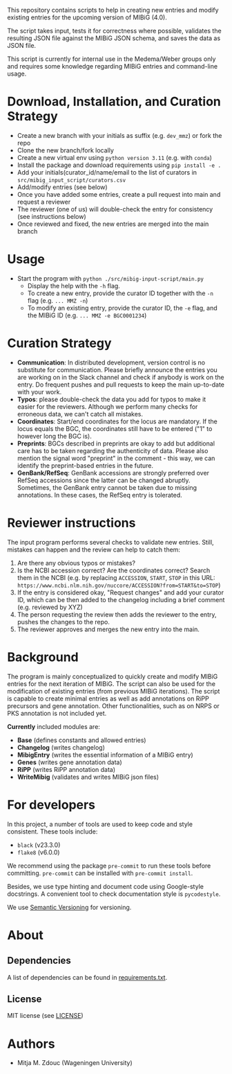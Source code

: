 This repository contains scripts to help in creating new entries and
modify existing entries for the upcoming version of MIBiG (4.0).

The script takes input, tests it for correctness where possible,
validates the resulting JSON file against the MIBiG JSON schema, and
saves the data as JSON file.

This script is currently for internal use in the Medema/Weber groups
only and requires some knowledge regarding MIBiG entries and command-line usage.

Download, Installation, and Curation Strategy
============

- Create a new branch with your initials as suffix (e.g. `dev_mmz`) or fork the repo
- Clone the new branch/fork locally
- Create a new virtual env using `python version 3.11` (e.g. with `conda`)
- Install the package and download requirements using `pip install -e .`
- Add your initials(curator_id/name/email to the list of curators in `src/mibig_input_script/curators.csv`
- Add/modify entries (see below)
- Once you have added some entries, create a pull request into main and request a reviewer
- The reviewer (one of us) will double-check the entry for consistency (see instructions below)
- Once reviewed and fixed, the new entries are merged into the main branch

Usage
=====

- Start the program with `python ./src/mibig-input-script/main.py`
  - Display the help with the `-h` flag.
  - To create a new entry, provide the curator ID together with the `-n` flag (e.g. `... MMZ -n`)
  - To modify an existing entry, provide the curator ID, the `-e` flag, and the MIBiG ID (e.g. `... MMZ -e BGC0001234`)

Curation Strategy
=================

- **Communication**: In distributed development, version control is no substitute for communication. Please briefly announce the entries you are working on in the Slack channel and check if anybody is work on the entry. Do frequent pushes and pull requests to keep the main up-to-date with your work.
- **Typos**: please double-check the data you add for typos to make it easier for the reviewers. Although we perform many checks for erroneous data, we can't catch all mistakes.
- **Coordinates**: Start/end coordinates for the locus are mandatory. If the locus equals the BGC, the coordinates still have to be entered ("1" to however long the BGC is).
- **Preprints**: BGCs described in preprints are okay to add but additional care has to be taken regarding the authenticity of data. Please also mention the signal word "preprint" in the comment - this way, we can identify the preprint-based entries in the future.
- **GenBank/RefSeq**: GenBank accessions are strongly preferred over RefSeq accessions since the latter can be changed abruptly. Sometimes, the GenBank entry cannot be taken due to missing annotations. In these cases, the RefSeq entry is tolerated.

Reviewer instructions
=====================

The input program performs several checks to validate new entries. Still, mistakes can happen and the review can help to catch them:

1) Are there any obvious typos or mistakes?
2) Is the NCBI accession correct? Are the coordinates correct? Search them in the NCBI (e.g. by replacing `ACCESSION`, `START`, `STOP` in this URL: `https://www.ncbi.nlm.nih.gov/nuccore/ACCESSION?from=START&to=STOP`)
3) If the entry is considered okay, "Request changes" and add your curator ID, which can be then added to the changelog including a brief comment (e.g. reviewed by XYZ)
4) The person requesting the review then adds the reviewer to the entry, pushes the changes to the repo.
5) The reviewer approves and merges the new entry into the main.

Background
==========

The program is mainly conceptualized to quickly create and modify MIBiG
entries for the next iteration of MIBiG. The script can also be used
for the modification of existing entries (from previous MIBiG iterations).
The script is capable to create minimal entries as well as add annotations
on RiPP precursors and gene annotation. Other functionalities, such as
on NRPS or PKS annotation is not included yet.

**Currently** included modules are:
- **Base** (defines constants and allowed entries)
- **Changelog** (writes changelog)
- **MibigEntry** (writes the essential information of a MIBiG entry)
- **Genes** (writes gene annotation data)
- **RiPP** (writes RiPP annotation data)
- **WriteMibig** (validates and writes MIBiG json files)

For developers
==============

In this project, a number of tools are used to keep code and style consistent.
These tools include:
- `black` (v23.3.0)
- `flake8` (v6.0.0)

We recommend using the package `pre-commit` to run these tools before committing.
`pre-commit` can be installed with `pre-commit install`.

Besides, we use type hinting and document code using Google-style docstrings.
A convenient tool to check documentation style is `pycodestyle`.

We use [Semantic Versioning](http://semver.org/) for versioning.

About
=====

## Dependencies

A list of dependencies can be found in [requirements.txt](requirements.txt).

## License

MIT license (see [LICENSE](LICENSE.md))

Authors
=======

- Mitja M. Zdouc (Wageningen University)
